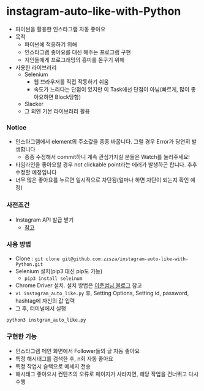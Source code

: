 # instagram-auto-like-with-Python

- 파이썬을 활용한 인스타그램 자동 좋아요
- 목적
  - 파이썬에 적응하기 위해
  - 인스타그램 좋아요를 대신 해주는 프로그램 구현
  - 지인들에게 프로그래밍의 흥미를 돋구기 위해
- 사용한 라이브러리
  - Selenium
    - 웹 브라우저를 직접 작동하기 쉬움
    - 속도가 느리다는 단점이 있지만 이 Task에선 단점이 아님(빠르게, 많이 좋아요하면 Block당함)
  - Slacker
  - 그 외엔 기본 라이브러리 활용

### Notice

- 인스타그램에서 element의 주소값을 종종 바꿉니다. 그럴 경우 Error가 당연히 발생합니다
  - 종종 수정해서 commit하니 계속 관심가지실 분들은 Watch를 눌러주세요!
- 타임라인을 좋아요할 경우 not clickable point라는 에러가 발생하곤 합니다. 추후 수정할 예정입니다
- 너무 많은 좋아요를 누르면 일시적으로 차단됨(얼마나 하면 차단이 되는지 확인 예정)

### 사전조건

- Instagram API 발급 받기
  - [참고](!https://studio-jt.co.kr/%EC%9D%B8%EC%8A%A4%ED%83%80%EA%B7%B8%EB%9E%A8-api-access-token-%EB%B0%9C%EA%B8%89%EB%B0%9B%EA%B8%B0/)

### 사용 방법

- Clone : `git clone git@github.com:zzsza/instagram-auto-like-with-Python.git`
- Selenium 설치(pip3 대신 pip도 가능)
  - `pip3 install seleinum`
- Chrome Driver 설치. 설치 방법은 [이준범님 블로그](https://beomi.github.io/2017/02/27/HowToMakeWebCrawler-With-Selenium/) 참고
- `vi instagram_auto_like.py` 후, Setting Options, Setting id, password, hashtag에 자신의 값 입력
- 그 후, 터미널에서 실행

```
python3 instgram_auto_like.py
```

### 구현한 기능

- 인스타그램 메인 화면에서 Follower들의 글 자동 좋아요
- 특정 해시태그를 검색한 후, n회 자동 좋아요
- 특정 작업시 슬랙으로 메세지 전송
- 해시태그 좋아요시 컨텐츠의 오류로 페이지가 사라지면, 해당 작업을 건너뛰고 다시 수행
